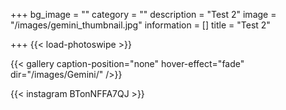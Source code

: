 +++
bg_image = ""
category = ""
description = "Test 2"
image = "/images/gemini_thumbnail.jpg"
information = []
title = "Test 2"

+++
{{< load-photoswipe >}}

{{< gallery caption-position="none" hover-effect="fade" dir="/images/Gemini/" />}}

{{< instagram BTonNFFA7QJ >}}
